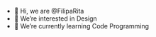 - 👋 Hi, we are @FilipaRita
- 👀 We’re interested in Design
- 🌱 We’re currently learning Code Programming

<!---
FilipaRita/FilipaRita is a ✨ special ✨ repository because its `README.md` (this file) appears on your GitHub profile.
You can click the Preview link to take a look at your changes.
--->

